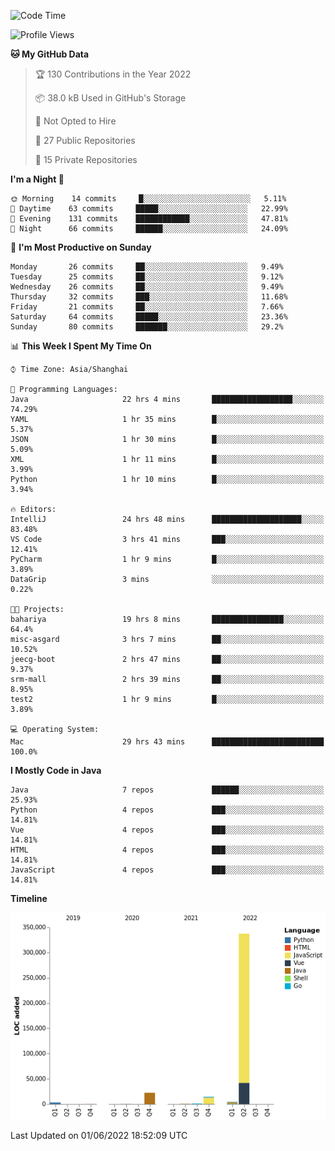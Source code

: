 <!--START_SECTION:waka-->
![Code Time](http://img.shields.io/badge/Code%20Time-0%20secs-blue)

![Profile Views](http://img.shields.io/badge/Profile%20Views-0-blue)

**🐱 My GitHub Data** 

> 🏆 130 Contributions in the Year 2022
 > 
> 📦 38.0 kB Used in GitHub's Storage 
 > 
> 🚫 Not Opted to Hire
 > 
> 📜 27 Public Repositories 
 > 
> 🔑 15 Private Repositories  
 > 
**I'm a Night 🦉** 

```text
🌞 Morning    14 commits     █░░░░░░░░░░░░░░░░░░░░░░░░   5.11% 
🌆 Daytime    63 commits     █████░░░░░░░░░░░░░░░░░░░░   22.99% 
🌃 Evening    131 commits    ████████████░░░░░░░░░░░░░   47.81% 
🌙 Night      66 commits     ██████░░░░░░░░░░░░░░░░░░░   24.09%

```
📅 **I'm Most Productive on Sunday** 

```text
Monday       26 commits     ██░░░░░░░░░░░░░░░░░░░░░░░   9.49% 
Tuesday      25 commits     ██░░░░░░░░░░░░░░░░░░░░░░░   9.12% 
Wednesday    26 commits     ██░░░░░░░░░░░░░░░░░░░░░░░   9.49% 
Thursday     32 commits     ███░░░░░░░░░░░░░░░░░░░░░░   11.68% 
Friday       21 commits     ██░░░░░░░░░░░░░░░░░░░░░░░   7.66% 
Saturday     64 commits     █████░░░░░░░░░░░░░░░░░░░░   23.36% 
Sunday       80 commits     ███████░░░░░░░░░░░░░░░░░░   29.2%

```


📊 **This Week I Spent My Time On** 

```text
⌚︎ Time Zone: Asia/Shanghai

💬 Programming Languages: 
Java                     22 hrs 4 mins       ██████████████████░░░░░░░   74.29% 
YAML                     1 hr 35 mins        █░░░░░░░░░░░░░░░░░░░░░░░░   5.37% 
JSON                     1 hr 30 mins        █░░░░░░░░░░░░░░░░░░░░░░░░   5.09% 
XML                      1 hr 11 mins        █░░░░░░░░░░░░░░░░░░░░░░░░   3.99% 
Python                   1 hr 10 mins        █░░░░░░░░░░░░░░░░░░░░░░░░   3.94%

🔥 Editors: 
IntelliJ                 24 hrs 48 mins      ████████████████████░░░░░   83.48% 
VS Code                  3 hrs 41 mins       ███░░░░░░░░░░░░░░░░░░░░░░   12.41% 
PyCharm                  1 hr 9 mins         █░░░░░░░░░░░░░░░░░░░░░░░░   3.89% 
DataGrip                 3 mins              ░░░░░░░░░░░░░░░░░░░░░░░░░   0.22%

🐱‍💻 Projects: 
bahariya                 19 hrs 8 mins       ████████████████░░░░░░░░░   64.4% 
misc-asgard              3 hrs 7 mins        ██░░░░░░░░░░░░░░░░░░░░░░░   10.52% 
jeecg-boot               2 hrs 47 mins       ██░░░░░░░░░░░░░░░░░░░░░░░   9.37% 
srm-mall                 2 hrs 39 mins       ██░░░░░░░░░░░░░░░░░░░░░░░   8.95% 
test2                    1 hr 9 mins         █░░░░░░░░░░░░░░░░░░░░░░░░   3.89%

💻 Operating System: 
Mac                      29 hrs 43 mins      █████████████████████████   100.0%

```

**I Mostly Code in Java** 

```text
Java                     7 repos             ██████░░░░░░░░░░░░░░░░░░░   25.93% 
Python                   4 repos             ███░░░░░░░░░░░░░░░░░░░░░░   14.81% 
Vue                      4 repos             ███░░░░░░░░░░░░░░░░░░░░░░   14.81% 
HTML                     4 repos             ███░░░░░░░░░░░░░░░░░░░░░░   14.81% 
JavaScript               4 repos             ███░░░░░░░░░░░░░░░░░░░░░░   14.81%

```


**Timeline**

![Chart not found](https://raw.githubusercontent.com/youtiaoguagua/youtiaoguagua/master/charts/bar_graph.png) 


 Last Updated on 01/06/2022 18:52:09 UTC
<!--END_SECTION:waka-->